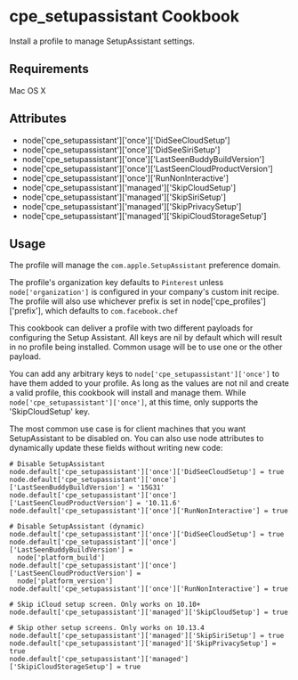 cpe_setupassistant Cookbook
=========================
Install a profile to manage SetupAssistant settings.

Requirements
------------
Mac OS X

Attributes
----------
* node['cpe_setupassistant']['once']['DidSeeCloudSetup']
* node['cpe_setupassistant']['once']['DidSeeSiriSetup']
* node['cpe_setupassistant']['once']['LastSeenBuddyBuildVersion']
* node['cpe_setupassistant']['once']['LastSeenCloudProductVersion']
* node['cpe_setupassistant']['once']['RunNonInteractive']
* node['cpe_setupassistant']['managed']['SkipCloudSetup']
* node['cpe_setupassistant']['managed']['SkipSiriSetup']
* node['cpe_setupassistant']['managed']['SkipPrivacySetup']
* node['cpe_setupassistant']['managed']['SkipiCloudStorageSetup']

Usage
-----
The profile will manage the `com.apple.SetupAssistant` preference domain.

The profile's organization key defaults to `Pinterest` unless `node['organization']` is
configured in your company's custom init recipe. The profile will also use
whichever prefix is set in node['cpe_profiles']['prefix'], which defaults to `com.facebook.chef`

This cookbook can deliver a profile with two different payloads for configuring the Setup Assistant.  All keys are nil by default which will result in no profile being installed.  Common usage will be to use one or the other payload.

You can add any arbitrary keys to `node['cpe_setupassistant']['once']` to have them added to your profile.  As long as the values are not nil and create a valid profile, this cookbook will install and manage them. While `node['cpe_setupassistant']['once']`, at this time, only supports the 'SkipCloudSetup' key.

The most common use case is for client machines that you want SetupAssistant to be disabled on. You can also use node attributes to dynamically update these fields without writing new code:

    # Disable SetupAssistant
    node.default['cpe_setupassistant']['once']['DidSeeCloudSetup'] = true
    node.default['cpe_setupassistant']['once']['LastSeenBuddyBuildVersion'] = '15G31'
    node.default['cpe_setupassistant']['once']['LastSeenCloudProductVersion'] = '10.11.6'
    node.default['cpe_setupassistant']['once']['RunNonInteractive'] = true

    # Disable SetupAssistant (dynamic)
    node.default['cpe_setupassistant']['once']['DidSeeCloudSetup'] = true
    node.default['cpe_setupassistant']['once']['LastSeenBuddyBuildVersion'] =
      node['platform_build']
    node.default['cpe_setupassistant']['once']['LastSeenCloudProductVersion'] =
      node['platform_version']
    node.default['cpe_setupassistant']['once']['RunNonInteractive'] = true

    # Skip iCloud setup screen. Only works on 10.10+
    node.default['cpe_setupassistant']['managed']['SkipCloudSetup'] = true

    # Skip other setup screens. Only works on 10.13.4
    node.default['cpe_setupassistant']['managed']['SkipSiriSetup'] = true
    node.default['cpe_setupassistant']['managed']['SkipPrivacySetup'] = true
    node.default['cpe_setupassistant']['managed']['SkipiCloudStorageSetup'] = true
